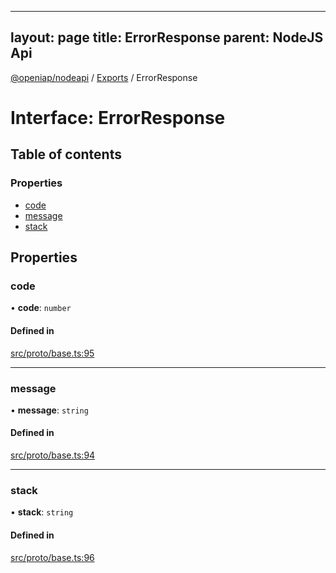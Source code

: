 
---
layout: page
title: ErrorResponse
parent: NodeJS Api
---
[@openiap/nodeapi](../README.md) / [Exports](../modules.md) / ErrorResponse

# Interface: ErrorResponse

## Table of contents

### Properties

- [code](ErrorResponse.md#code)
- [message](ErrorResponse.md#message)
- [stack](ErrorResponse.md#stack)

## Properties

### code

• **code**: `number`

#### Defined in

[src/proto/base.ts:95](https://github.com/openiap/nodeapi/blob/a6b5438/src/proto/base.ts#L95)

___

### message

• **message**: `string`

#### Defined in

[src/proto/base.ts:94](https://github.com/openiap/nodeapi/blob/a6b5438/src/proto/base.ts#L94)

___

### stack

• **stack**: `string`

#### Defined in

[src/proto/base.ts:96](https://github.com/openiap/nodeapi/blob/a6b5438/src/proto/base.ts#L96)
